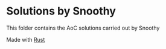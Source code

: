 # Solutions by Snoothy
This folder contains the AoC solutions carried out by Snoothy

Made with [Rust](https://www.rust-lang.org/)